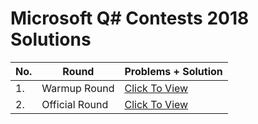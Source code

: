 # Microsoft Q# Contests 2018 Solutions

|No.|Round|Problems + Solution|
|--|------|------|
|1.|Warmup Round|<a href="https://github.com/aryashah2k/Quantum-Computing-Collection-Of-Resources/blob/main/Microsoft%20Azure%20Quantum%20Resources/Microsoft%20Q%23%20Coding%20Contests/Q%23%20Coding%20Contest%20-%202018/Warmup%20Round/README.md">Click To View</a>|
|2.|Official Round|<a href="https://github.com/aryashah2k/Quantum-Computing-Collection-Of-Resources/blob/main/Microsoft%20Azure%20Quantum%20Resources/Microsoft%20Q%23%20Coding%20Contests/Q%23%20Coding%20Contest%20-%202018/Official%20Round/README.md">Click To View</a>|